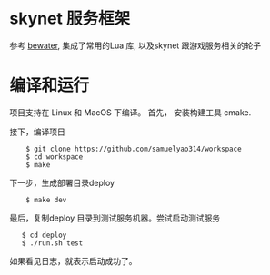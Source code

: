 # skynet 服务框架
参考 [bewater](https://github.com/zhandouxiaojiji/bewater), 集成了常用的Lua 库, 以及skynet 跟游戏服务相关的轮子

# 编译和运行

项目支持在 Linux 和 MacOS 下编译。 
首先， 安装构建工具 cmake.

接下，编译项目

```shell
    $ git clone https://github.com/samuelyao314/workspace
    $ cd workspace
    $ make

```

下一步，生成部署目录deploy

```shell
    $ make dev
```

最后，复制deploy 目录到测试服务机器。尝试启动测试服务

```shell
   $ cd deploy
   $ ./run.sh test
```

如果看见日志，就表示启动成功了。
